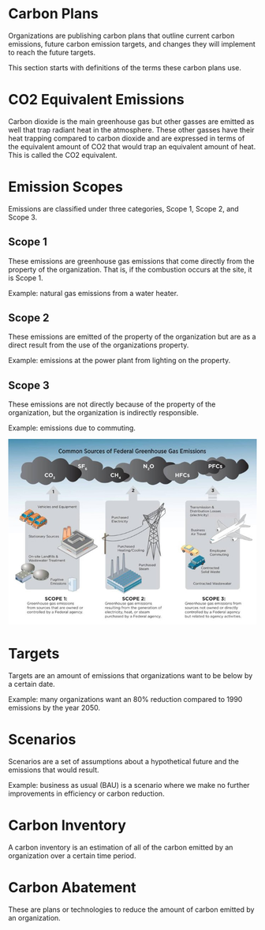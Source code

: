 # Carbon Plans

Organizations are publishing carbon plans that outline current carbon emissions, future carbon emission targets, and changes they will implement to reach the future targets.

This section starts with definitions of the terms these carbon plans use.

# CO2 Equivalent Emissions

Carbon dioxide is the main greenhouse gas but other gasses are emitted as well that trap radiant heat in the atmosphere.
These other gasses have their heat trapping compared to carbon dioxide and are expressed in terms of the equivalent amount of CO2 that would trap an equivalent amount of heat.
This is called the CO2 equivalent.

# Emission Scopes

Emissions are classified under three categories, Scope 1, Scope 2, and Scope 3.

## Scope 1

These emissions are greenhouse gas emissions that come directly from the property of the organization.
That is, if the combustion occurs at the site, it is Scope 1.

Example: natural gas emissions from a water heater.

## Scope 2

These emissions are emitted of the property of the organization but are as a direct result from the use of the organizations property.

Example: emissions at the power plant from lighting on the property.

## Scope 3

These emissions are not directly because of the property of the organization, but the organization is indirectly responsible.

Example: emissions due to commuting.

![EPA Federal Greenhouse Gas Emissions](./figures/epa-scope123.png)

# Targets

Targets are an amount of emissions that organizations want to be below by a certain date.

Example: many organizations want an 80% reduction compared to 1990 emissions by the year 2050.

# Scenarios

Scenarios are a set of assumptions about a hypothetical future and the emissions that would result.

Example: business as usual (BAU) is a scenario where we make no further improvements in efficiency or carbon reduction.

# Carbon Inventory

A carbon inventory is an estimation of all of the carbon emitted by an organization over a certain time period.

# Carbon Abatement

These are plans or technologies to reduce the amount of carbon emitted by an organization.
